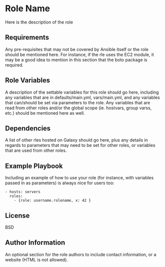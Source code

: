Role Name
==============

Here is the description of the role

Requirements
--------------

Any pre-requisites that may not be covered by Ansible itself or the role should be mentioned here. For instance, if the rle uses the EC2 module, it may be a good idea to mention in this section that the boto package is required.

Role Variables
--------------

A description of the settable variables for this role should go here, including any variables that are in defaults/main.yml, vars/main.yml, and any variables that can/should be set via parameters to the role. Any variables that are read from other roles and/or the global scope (ie. hostvars, group varss, etc.) should be mentioned here as well.

Dependencies
--------------

A list of other rles hosted on Galaxy should go here, plus any details in regards to parameters that may need to be set for other roles, or variables that are used from other roles.

Example Playbook
----------------

Including an example of how to use your role (for instance, with variables passed in as parameters) is always nice for users too:

	- hosts: servers
	  roles:
	  	- {role: username.rolename, x: 42 }

License
----------------

BSD

Author Information
----------------

An optional section for the role authors to include contact information, or a website (HTML is not allowed).
